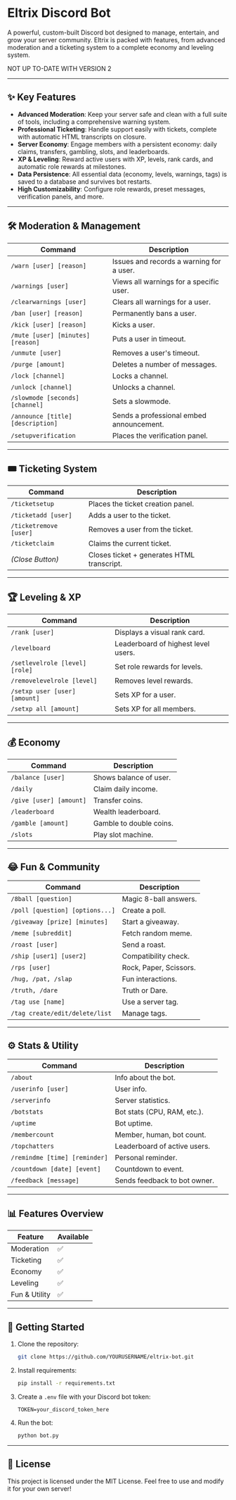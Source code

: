 # Eltrix Discord Bot

A powerful, custom-built Discord bot designed to manage, entertain, and grow your server community. Eltrix is packed with features, from advanced moderation and a ticketing system to a complete economy and leveling system.

NOT UP TO-DATE WITH VERSION 2

---

## ✨ Key Features

* **Advanced Moderation**: Keep your server safe and clean with a full suite of tools, including a comprehensive warning system.
* **Professional Ticketing**: Handle support easily with tickets, complete with automatic HTML transcripts on closure.
* **Server Economy**: Engage members with a persistent economy: daily claims, transfers, gambling, slots, and leaderboards.
* **XP & Leveling**: Reward active users with XP, levels, rank cards, and automatic role rewards at milestones.
* **Data Persistence**: All essential data (economy, levels, warnings, tags) is saved to a database and survives bot restarts.
* **High Customizability**: Configure role rewards, preset messages, verification panels, and more.

---

## 🛠️ Moderation & Management

| Command                           | Description                              |
| --------------------------------- | ---------------------------------------- |
| `/warn [user] [reason]`           | Issues and records a warning for a user. |
| `/warnings [user]`                | Views all warnings for a specific user.  |
| `/clearwarnings [user]`           | Clears all warnings for a user.          |
| `/ban [user] [reason]`            | Permanently bans a user.                 |
| `/kick [user] [reason]`           | Kicks a user.                            |
| `/mute [user] [minutes] [reason]` | Puts a user in timeout.                  |
| `/unmute [user]`                  | Removes a user's timeout.                |
| `/purge [amount]`                 | Deletes a number of messages.            |
| `/lock [channel]`                 | Locks a channel.                         |
| `/unlock [channel]`               | Unlocks a channel.                       |
| `/slowmode [seconds] [channel]`   | Sets a slowmode.                         |
| `/announce [title] [description]` | Sends a professional embed announcement. |
| `/setupverification`              | Places the verification panel.           |

---

## 🎟️ Ticketing System

| Command                | Description                                |
| ---------------------- | ------------------------------------------ |
| `/ticketsetup`         | Places the ticket creation panel.          |
| `/ticketadd [user]`    | Adds a user to the ticket.                 |
| `/ticketremove [user]` | Removes a user from the ticket.            |
| `/ticketclaim`         | Claims the current ticket.                 |
| *(Close Button)*       | Closes ticket + generates HTML transcript. |

---

## 🏆 Leveling & XP

| Command                        | Description                         |
| ------------------------------ | ----------------------------------- |
| `/rank [user]`                 | Displays a visual rank card.        |
| `/levelboard`                  | Leaderboard of highest level users. |
| `/setlevelrole [level] [role]` | Set role rewards for levels.        |
| `/removelevelrole [level]`     | Removes level rewards.              |
| `/setxp user [user] [amount]`  | Sets XP for a user.                 |
| `/setxp all [amount]`          | Sets XP for all members.            |

---

## 💰 Economy

| Command                 | Description             |
| ----------------------- | ----------------------- |
| `/balance [user]`       | Shows balance of user.  |
| `/daily`                | Claim daily income.     |
| `/give [user] [amount]` | Transfer coins.         |
| `/leaderboard`          | Wealth leaderboard.     |
| `/gamble [amount]`      | Gamble to double coins. |
| `/slots`                | Play slot machine.      |

---

## 😂 Fun & Community

| Command                         | Description            |
| ------------------------------- | ---------------------- |
| `/8ball [question]`             | Magic 8-ball answers.  |
| `/poll [question] [options...]` | Create a poll.         |
| `/giveaway [prize] [minutes]`   | Start a giveaway.      |
| `/meme [subreddit]`             | Fetch random meme.     |
| `/roast [user]`                 | Send a roast.          |
| `/ship [user1] [user2]`         | Compatibility check.   |
| `/rps [user]`                   | Rock, Paper, Scissors. |
| `/hug, /pat, /slap`             | Fun interactions.      |
| `/truth, /dare`                 | Truth or Dare.         |
| `/tag use [name]`               | Use a server tag.      |
| `/tag create/edit/delete/list`  | Manage tags.           |

---

## ⚙️ Stats & Utility

| Command                       | Description                  |
| ----------------------------- | ---------------------------- |
| `/about`                      | Info about the bot.          |
| `/userinfo [user]`            | User info.                   |
| `/serverinfo`                 | Server statistics.           |
| `/botstats`                   | Bot stats (CPU, RAM, etc.).  |
| `/uptime`                     | Bot uptime.                  |
| `/membercount`                | Member, human, bot count.    |
| `/topchatters`                | Leaderboard of active users. |
| `/remindme [time] [reminder]` | Personal reminder.           |
| `/countdown [date] [event]`   | Countdown to event.          |
| `/feedback [message]`         | Sends feedback to bot owner. |

---

## 📊 Features Overview

| Feature       | Available |
| ------------- | --------- |
| Moderation    | ✅         |
| Ticketing     | ✅         |
| Economy       | ✅         |
| Leveling      | ✅         |
| Fun & Utility | ✅         |

---

## 🚀 Getting Started

1. Clone the repository:

   ```bash
   git clone https://github.com/YOURUSERNAME/eltrix-bot.git
   ```
2. Install requirements:

   ```bash
   pip install -r requirements.txt
   ```
3. Create a `.env` file with your Discord bot token:

   ```env
   TOKEN=your_discord_token_here
   ```
4. Run the bot:

   ```bash
   python bot.py
   ```

---

## 📜 License

This project is licensed under the MIT License. Feel free to use and modify it for your own server!

